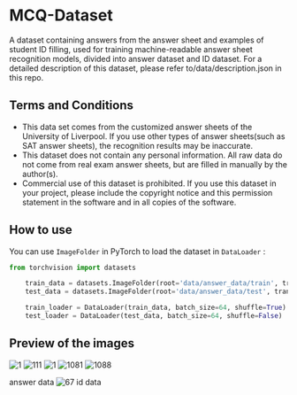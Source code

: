 # MCQ-Dataset
A dataset containing answers from the answer sheet and examples of student ID filling, used for training machine-readable answer sheet recognition models, divided into answer dataset and ID dataset. For a detailed description of this dataset, please refer to/data/description.json in this repo.


## Terms and Conditions
- This data set comes from the customized answer sheets of the University of Liverpool. If you use other types of answer sheets(such as SAT answer sheets), the recognition results may be inaccurate.
- This dataset does not contain any personal information. All raw data do not come from real exam answer sheets, but are filled in manually by the author(s).
- Commercial use of this dataset is prohibited. If you use this dataset in your project, please include the copyright notice and this permission statement in the software and in all copies of the software.


## How to use

You can use `ImageFolder` in PyTorch to load the dataset in `DataLoader` :

```python
from torchvision import datasets

    train_data = datasets.ImageFolder(root='data/answer_data/train', transform=transform)
    test_data = datasets.ImageFolder(root='data/answer_data/test', transform=transform)

    train_loader = DataLoader(train_data, batch_size=64, shuffle=True)
    test_loader = DataLoader(test_data, batch_size=64, shuffle=False)
```

## Preview of the images
![1](https://github.com/NomotoK/MCQ-Dataset/assets/99944622/b6e374fc-174e-4e96-8ef0-1118e0254be3)
![111](https://github.com/NomotoK/MCQ-Dataset/assets/99944622/d7df0d34-ebe7-49d3-8ebe-93e726e56b6f)
![1](https://github.com/NomotoK/MCQ-Dataset/assets/99944622/46b57a23-7648-44a6-ab65-408767bd3538)
![1081](https://github.com/NomotoK/MCQ-Dataset/assets/99944622/993cbf01-d8a5-4280-ac54-1501be0703ab)
![1088](https://github.com/NomotoK/MCQ-Dataset/assets/99944622/a6252b05-5074-4cfb-8e5f-7114c4997ce7)


answer data
![67](https://github.com/NomotoK/MCQ-Dataset/assets/99944622/024ec8f1-2278-4bc3-ad3c-68ba938efa8d)
id data


